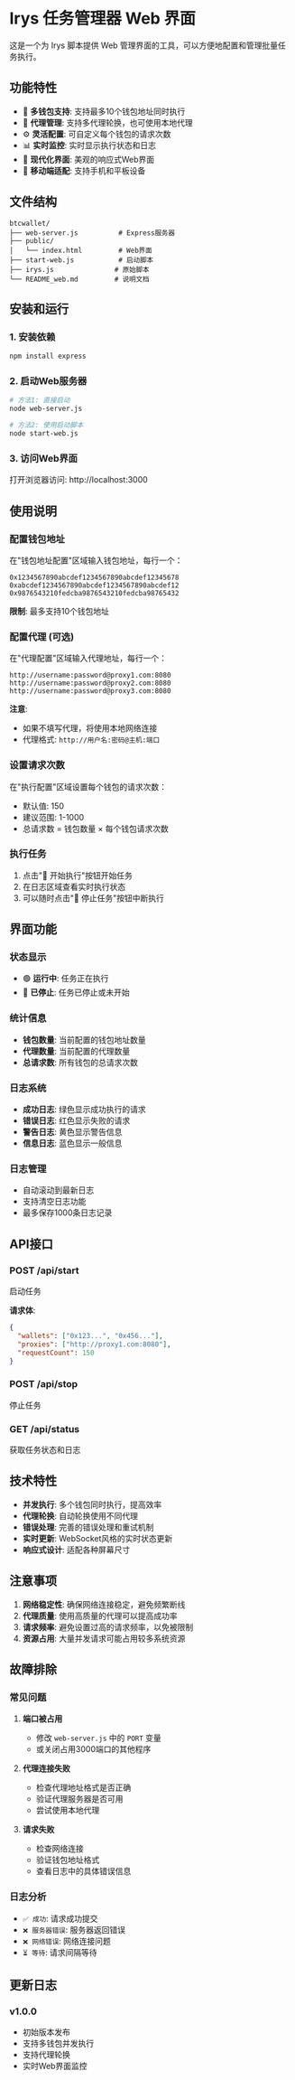 # Irys 任务管理器 Web 界面

这是一个为 Irys 脚本提供 Web 管理界面的工具，可以方便地配置和管理批量任务执行。

## 功能特性

- 🎯 **多钱包支持**: 支持最多10个钱包地址同时执行
- 🔗 **代理管理**: 支持多代理轮换，也可使用本地代理
- ⚙️ **灵活配置**: 可自定义每个钱包的请求次数
- 📊 **实时监控**: 实时显示执行状态和日志
- 🎨 **现代化界面**: 美观的响应式Web界面
- 📱 **移动端适配**: 支持手机和平板设备

## 文件结构

```
btcwallet/
├── web-server.js          # Express服务器
├── public/
│   └── index.html         # Web界面
├── start-web.js           # 启动脚本
├── irys.js               # 原始脚本
└── README_web.md         # 说明文档
```

## 安装和运行

### 1. 安装依赖

```bash
npm install express
```

### 2. 启动Web服务器

```bash
# 方法1: 直接启动
node web-server.js

# 方法2: 使用启动脚本
node start-web.js
```

### 3. 访问Web界面

打开浏览器访问: http://localhost:3000

## 使用说明

### 配置钱包地址

在"钱包地址配置"区域输入钱包地址，每行一个：

```
0x1234567890abcdef1234567890abcdef12345678
0xabcdef1234567890abcdef1234567890abcdef12
0x9876543210fedcba9876543210fedcba98765432
```

**限制**: 最多支持10个钱包地址

### 配置代理 (可选)

在"代理配置"区域输入代理地址，每行一个：

```
http://username:password@proxy1.com:8080
http://username:password@proxy2.com:8080
http://username:password@proxy3.com:8080
```

**注意**: 
- 如果不填写代理，将使用本地网络连接
- 代理格式: `http://用户名:密码@主机:端口`

### 设置请求次数

在"执行配置"区域设置每个钱包的请求次数：

- 默认值: 150
- 建议范围: 1-1000
- 总请求数 = 钱包数量 × 每个钱包请求次数

### 执行任务

1. 点击"🚀 开始执行"按钮开始任务
2. 在日志区域查看实时执行状态
3. 可以随时点击"🛑 停止任务"按钮中断执行

## 界面功能

### 状态显示

- 🟢 **运行中**: 任务正在执行
- 🔴 **已停止**: 任务已停止或未开始

### 统计信息

- **钱包数量**: 当前配置的钱包地址数量
- **代理数量**: 当前配置的代理数量
- **总请求数**: 所有钱包的总请求次数

### 日志系统

- **成功日志**: 绿色显示成功执行的请求
- **错误日志**: 红色显示失败的请求
- **警告日志**: 黄色显示警告信息
- **信息日志**: 蓝色显示一般信息

### 日志管理

- 自动滚动到最新日志
- 支持清空日志功能
- 最多保存1000条日志记录

## API接口

### POST /api/start
启动任务

**请求体**:
```json
{
  "wallets": ["0x123...", "0x456..."],
  "proxies": ["http://proxy1.com:8080"],
  "requestCount": 150
}
```

### POST /api/stop
停止任务

### GET /api/status
获取任务状态和日志

## 技术特性

- **并发执行**: 多个钱包同时执行，提高效率
- **代理轮换**: 自动轮换使用不同代理
- **错误处理**: 完善的错误处理和重试机制
- **实时更新**: WebSocket风格的实时状态更新
- **响应式设计**: 适配各种屏幕尺寸

## 注意事项

1. **网络稳定性**: 确保网络连接稳定，避免频繁断线
2. **代理质量**: 使用高质量的代理可以提高成功率
3. **请求频率**: 避免设置过高的请求频率，以免被限制
4. **资源占用**: 大量并发请求可能占用较多系统资源

## 故障排除

### 常见问题

1. **端口被占用**
   - 修改 `web-server.js` 中的 `PORT` 变量
   - 或关闭占用3000端口的其他程序

2. **代理连接失败**
   - 检查代理地址格式是否正确
   - 验证代理服务器是否可用
   - 尝试使用本地代理

3. **请求失败**
   - 检查网络连接
   - 验证钱包地址格式
   - 查看日志中的具体错误信息

### 日志分析

- `✅ 成功`: 请求成功提交
- `❌ 服务器错误`: 服务器返回错误
- `❌ 网络错误`: 网络连接问题
- `⏳ 等待`: 请求间隔等待

## 更新日志

### v1.0.0
- 初始版本发布
- 支持多钱包并发执行
- 支持代理轮换
- 实时Web界面监控 
